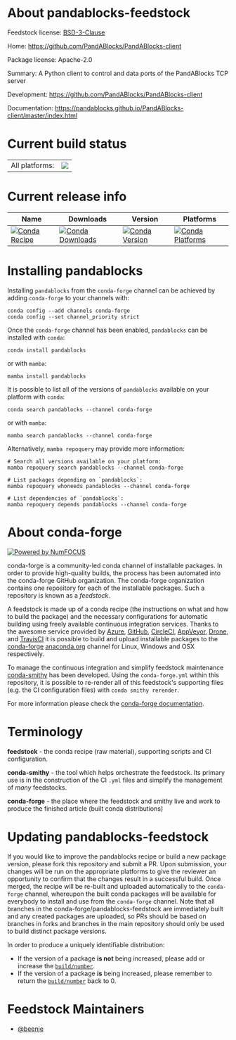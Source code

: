 About pandablocks-feedstock
===========================

Feedstock license: [BSD-3-Clause](https://github.com/conda-forge/pandablocks-feedstock/blob/main/LICENSE.txt)

Home: https://github.com/PandABlocks/PandABlocks-client

Package license: Apache-2.0

Summary: A Python client to control and data ports of the PandABlocks TCP server

Development: https://github.com/PandABlocks/PandABlocks-client

Documentation: https://pandablocks.github.io/PandABlocks-client/master/index.html

Current build status
====================


<table><tr><td>All platforms:</td>
    <td>
      <a href="https://dev.azure.com/conda-forge/feedstock-builds/_build/latest?definitionId=13218&branchName=main">
        <img src="https://dev.azure.com/conda-forge/feedstock-builds/_apis/build/status/pandablocks-feedstock?branchName=main">
      </a>
    </td>
  </tr>
</table>

Current release info
====================

| Name | Downloads | Version | Platforms |
| --- | --- | --- | --- |
| [![Conda Recipe](https://img.shields.io/badge/recipe-pandablocks-green.svg)](https://anaconda.org/conda-forge/pandablocks) | [![Conda Downloads](https://img.shields.io/conda/dn/conda-forge/pandablocks.svg)](https://anaconda.org/conda-forge/pandablocks) | [![Conda Version](https://img.shields.io/conda/vn/conda-forge/pandablocks.svg)](https://anaconda.org/conda-forge/pandablocks) | [![Conda Platforms](https://img.shields.io/conda/pn/conda-forge/pandablocks.svg)](https://anaconda.org/conda-forge/pandablocks) |

Installing pandablocks
======================

Installing `pandablocks` from the `conda-forge` channel can be achieved by adding `conda-forge` to your channels with:

```
conda config --add channels conda-forge
conda config --set channel_priority strict
```

Once the `conda-forge` channel has been enabled, `pandablocks` can be installed with `conda`:

```
conda install pandablocks
```

or with `mamba`:

```
mamba install pandablocks
```

It is possible to list all of the versions of `pandablocks` available on your platform with `conda`:

```
conda search pandablocks --channel conda-forge
```

or with `mamba`:

```
mamba search pandablocks --channel conda-forge
```

Alternatively, `mamba repoquery` may provide more information:

```
# Search all versions available on your platform:
mamba repoquery search pandablocks --channel conda-forge

# List packages depending on `pandablocks`:
mamba repoquery whoneeds pandablocks --channel conda-forge

# List dependencies of `pandablocks`:
mamba repoquery depends pandablocks --channel conda-forge
```


About conda-forge
=================

[![Powered by
NumFOCUS](https://img.shields.io/badge/powered%20by-NumFOCUS-orange.svg?style=flat&colorA=E1523D&colorB=007D8A)](https://numfocus.org)

conda-forge is a community-led conda channel of installable packages.
In order to provide high-quality builds, the process has been automated into the
conda-forge GitHub organization. The conda-forge organization contains one repository
for each of the installable packages. Such a repository is known as a *feedstock*.

A feedstock is made up of a conda recipe (the instructions on what and how to build
the package) and the necessary configurations for automatic building using freely
available continuous integration services. Thanks to the awesome service provided by
[Azure](https://azure.microsoft.com/en-us/services/devops/), [GitHub](https://github.com/),
[CircleCI](https://circleci.com/), [AppVeyor](https://www.appveyor.com/),
[Drone](https://cloud.drone.io/welcome), and [TravisCI](https://travis-ci.com/)
it is possible to build and upload installable packages to the
[conda-forge](https://anaconda.org/conda-forge) [anaconda.org](https://anaconda.org/)
channel for Linux, Windows and OSX respectively.

To manage the continuous integration and simplify feedstock maintenance
[conda-smithy](https://github.com/conda-forge/conda-smithy) has been developed.
Using the ``conda-forge.yml`` within this repository, it is possible to re-render all of
this feedstock's supporting files (e.g. the CI configuration files) with ``conda smithy rerender``.

For more information please check the [conda-forge documentation](https://conda-forge.org/docs/).

Terminology
===========

**feedstock** - the conda recipe (raw material), supporting scripts and CI configuration.

**conda-smithy** - the tool which helps orchestrate the feedstock.
                   Its primary use is in the construction of the CI ``.yml`` files
                   and simplify the management of *many* feedstocks.

**conda-forge** - the place where the feedstock and smithy live and work to
                  produce the finished article (built conda distributions)


Updating pandablocks-feedstock
==============================

If you would like to improve the pandablocks recipe or build a new
package version, please fork this repository and submit a PR. Upon submission,
your changes will be run on the appropriate platforms to give the reviewer an
opportunity to confirm that the changes result in a successful build. Once
merged, the recipe will be re-built and uploaded automatically to the
`conda-forge` channel, whereupon the built conda packages will be available for
everybody to install and use from the `conda-forge` channel.
Note that all branches in the conda-forge/pandablocks-feedstock are
immediately built and any created packages are uploaded, so PRs should be based
on branches in forks and branches in the main repository should only be used to
build distinct package versions.

In order to produce a uniquely identifiable distribution:
 * If the version of a package **is not** being increased, please add or increase
   the [``build/number``](https://docs.conda.io/projects/conda-build/en/latest/resources/define-metadata.html#build-number-and-string).
 * If the version of a package **is** being increased, please remember to return
   the [``build/number``](https://docs.conda.io/projects/conda-build/en/latest/resources/define-metadata.html#build-number-and-string)
   back to 0.

Feedstock Maintainers
=====================

* [@beenje](https://github.com/beenje/)


<!-- dummy commit to enable rerendering -->

